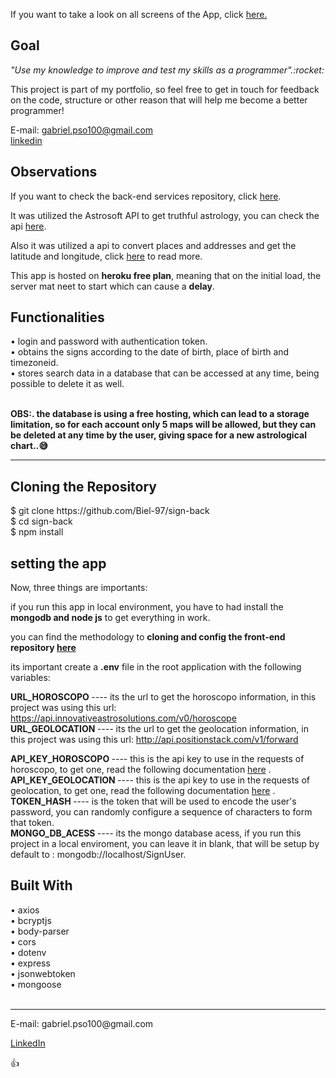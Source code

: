 <p> If you want to take a look on all screens of the App, click <a href="https://biel-97.github.io/sign/#/sign/login" target="_blank">here.</a></p>
<h2>Goal</h2> 
<p><i>"Use my knowledge to improve and test my skills as a programmer".:rocket:</i></p>

<p>This project is part of my portfolio, so feel free to get in touch for feedback on the code, structure or other reason that will help me become a better programmer!</p>

<span>E-mail: <a>gabriel.pso100@gmail.com</a ></span><br>
<span><a target="_blank" href="https://www.linkedin.com/in/gabriel-97-oliveira">linkedin</a></span><br>

<h2>Observations</h2>
<p>If you want to check the back-end services repository, click <a target="_blank" href="https://github.com/Biel-97/sign-back"> here</a>.</p>

<p>It was utilized the Astrosoft API to get truthful astrology, you can check the api <a href="http://docs.innovativeastrosolutions.com/" target="_blank">here</a>.</p>

<p>Also it was utilized a api to convert places and addresses and get the latitude and longitude, click <a href="https://positionstack.com/documentation" target="_blank">here</a> to read more.</p>

<p>
This app is hosted on <strong>heroku free plan</strong>, meaning that on the initial load, the server mat neet to start which can cause a <strong>delay</strong>.
</p>

	
<h2>Functionalities</h2>
• login and password with authentication token.<br>
• obtains the signs according to the date of birth, place of birth and timezoneid.<br>
• stores search data in a database that can be accessed at any time, being possible to delete it as well.<br><br>


<strong>OBS:. the database is using a free hosting, which can lead to a storage limitation, so for each account only 5 maps will be allowed, but they can be deleted at any time by the user, giving space for a new astrological chart..:sweat_smile:</strong>
<hr>

<h2>Cloning the Repository</h2>
<span>$ git clone https://github.com/Biel-97/sign-back</span><br>
<span>$ cd sign-back</span><br>
<span>$ npm install</span>
<br>

<h2>setting the app</h2>
Now, three things are importants:<br>
<p>if you run this app in local environment, you have to had install the <strong>mongodb and node js</strong>  to get everything in work.</p>
<p>you can find the methodology to <strong>cloning and config the front-end repository <a target="_blank" href="https://github.com/Biel-97/sign"> here</a></strong></p>

<p>its important create a <strong>.env</strong>  file in the root application with the following variables:<p>

<strong>URL_HOROSCOPO </strong> <i>---- </i>its the url to get the horoscopo information, in this project was using this url: https://api.innovativeastrosolutions.com/v0/horoscope<br>
<strong>URL_GEOLOCATION </strong> <i>---- </i>its the url to get the geolocation information, in this project was using this url: http://api.positionstack.com/v1/forward<br>
<!-- <strong>URL_HOST </strong> <i>---- </i>its the url that the server will accept to send and receive data, if you run this project in a local enviroment, you can leave it in blank, that will be setup by default to: http://localhost:3000/<br> -->
<strong>API_KEY_HOROSCOPO </strong> <i>---- </i>this is the api key to use in the requests of horoscopo, to get one, read the following documentation <a target="_blank" href="http://docs.innovativeastrosolutions.com/">here</a> .<br>
<strong>API_KEY_GEOLOCATION </strong> <i>---- </i>this is the api key to use in the requests of geolocation, to get one, read the following documentation <a target="_blank" href="https://positionstack.com/documentation">here</a> .<br>
<strong>TOKEN_HASH </strong> <i>---- </i>is the token that will be used to encode the user's password, you can randomly configure a sequence of characters to form that token.<br>
<strong>MONGO_DB_ACESS </strong> <i>---- </i>its the mongo database acess, if you run this project in a local enviroment, you can leave it in blank, that will be setup by default to : mongodb://localhost/SignUser.<br>




<h2>Built With</h2>
<span>• axios </span><br>
<span>• bcryptjs </span><br>
<span>• body-parser</span><br>
<span>• cors</span><br>
<span>• dotenv</span><br>
<span>• express</span><br>
<span>• jsonwebtoken</span><br>
<span>• mongoose</span><br><br>

<hr>
<span>E-mail: <a>gabriel.pso100@gmail.com</a ></span><br>

<span><a href ="http://www.linkedin.com/in/gabriel-97-oliveira" target="_blank">LinkedIn</a> </span><br>

:thumbsup:
 
